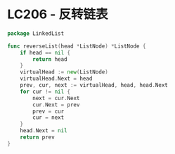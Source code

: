 # LC206 - 反转链表

```go title="ReverseLinkedList.go" linenums="1"
package LinkedList

func reverseList(head *ListNode) *ListNode {
	if head == nil {
		return head
	}
	virtualHead := new(ListNode)
	virtualHead.Next = head
	prev, cur, next := virtualHead, head, head.Next
	for cur != nil {
		next = cur.Next
		cur.Next = prev
		prev = cur
		cur = next
	}
	head.Next = nil
	return prev
}
```

